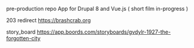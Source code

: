 pre-production repo App for 
Drupal 8 and Vue.js
( short film in-progress )

203 redirect https://brashcrab.org

story_board https://app.boords.com/storyboards/gvdylr-1927-the-forgotten-city
